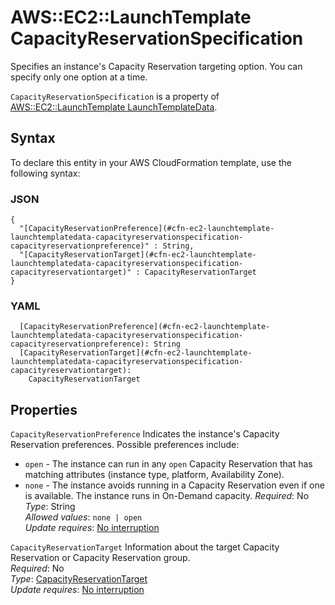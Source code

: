 # AWS::EC2::LaunchTemplate CapacityReservationSpecification<a name="aws-properties-ec2-launchtemplate-launchtemplatedata-capacityreservationspecification"></a>

Specifies an instance's Capacity Reservation targeting option\. You can specify only one option at a time\.

`CapacityReservationSpecification` is a property of [AWS::EC2::LaunchTemplate LaunchTemplateData](https://docs.aws.amazon.com/AWSCloudFormation/latest/UserGuide/aws-properties-ec2-launchtemplate-launchtemplatedata.html)\.

## Syntax<a name="aws-properties-ec2-launchtemplate-launchtemplatedata-capacityreservationspecification-syntax"></a>

To declare this entity in your AWS CloudFormation template, use the following syntax:

### JSON<a name="aws-properties-ec2-launchtemplate-launchtemplatedata-capacityreservationspecification-syntax.json"></a>

```
{
  "[CapacityReservationPreference](#cfn-ec2-launchtemplate-launchtemplatedata-capacityreservationspecification-capacityreservationpreference)" : String,
  "[CapacityReservationTarget](#cfn-ec2-launchtemplate-launchtemplatedata-capacityreservationspecification-capacityreservationtarget)" : CapacityReservationTarget
}
```

### YAML<a name="aws-properties-ec2-launchtemplate-launchtemplatedata-capacityreservationspecification-syntax.yaml"></a>

```
  [CapacityReservationPreference](#cfn-ec2-launchtemplate-launchtemplatedata-capacityreservationspecification-capacityreservationpreference): String
  [CapacityReservationTarget](#cfn-ec2-launchtemplate-launchtemplatedata-capacityreservationspecification-capacityreservationtarget):
    CapacityReservationTarget
```

## Properties<a name="aws-properties-ec2-launchtemplate-launchtemplatedata-capacityreservationspecification-properties"></a>

`CapacityReservationPreference` <a name="cfn-ec2-launchtemplate-launchtemplatedata-capacityreservationspecification-capacityreservationpreference"></a>
Indicates the instance's Capacity Reservation preferences\. Possible preferences include:

- `open` \- The instance can run in any `open` Capacity Reservation that has matching attributes \(instance type, platform, Availability Zone\)\.
- `none` \- The instance avoids running in a Capacity Reservation even if one is available\. The instance runs in On\-Demand capacity\.
  _Required_: No  
  _Type_: String  
  _Allowed values_: `none | open`  
  _Update requires_: [No interruption](https://docs.aws.amazon.com/AWSCloudFormation/latest/UserGuide/using-cfn-updating-stacks-update-behaviors.html#update-no-interrupt)

`CapacityReservationTarget` <a name="cfn-ec2-launchtemplate-launchtemplatedata-capacityreservationspecification-capacityreservationtarget"></a>
Information about the target Capacity Reservation or Capacity Reservation group\.  
_Required_: No  
_Type_: [CapacityReservationTarget](aws-properties-ec2-launchtemplate-capacityreservationtarget.md)  
_Update requires_: [No interruption](https://docs.aws.amazon.com/AWSCloudFormation/latest/UserGuide/using-cfn-updating-stacks-update-behaviors.html#update-no-interrupt)
